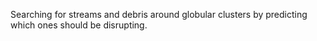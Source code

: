 Searching for streams and debris around globular clusters by predicting which ones should be disrupting.

